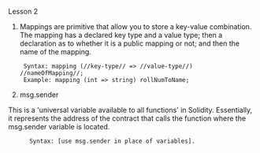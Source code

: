 Lesson 2

1) Mappings are primitive that allow you to store a key-value combination. The mapping has a declared key type and a value type; then a declaration as to whether it is a public mapping or not; and then the name of the mapping.

        Syntax: mapping (//key-type// => //value-type//) //nameOfMapping//;
        Example: mapping (int => string) rollNumToName;
    

2) msg.sender 

This is a 'universal variable available to all functions' in Solidity. Essentially, it represents the address of the contract that calls the function where the msg.sender variable is located.

          Syntax: [use msg.sender in place of variables].
